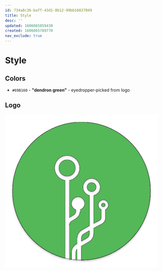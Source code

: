 ```yaml
---
id: 734a8c36-baff-43d1-8b12-99bb16837049
title: Style
desc: ''
updated: 1606065859430
created: 1606065789770
nav_exclude: true
---
```


# Style

## Colors

- `#69B160` - **"dendron green"** - eyedropper-picked from logo

## Logo

![logo](./assets/images/logo.png)
